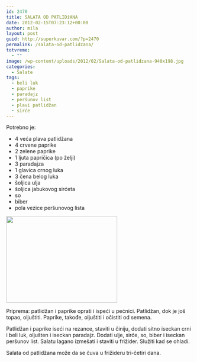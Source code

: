 ```yaml
---
id: 2470
title: SALATA OD PATLIDžANA
date: 2012-02-15T07:23:12+00:00
author: mila
layout: post
guid: http://superkuvar.com/?p=2470
permalink: /salata-od-patlidzana/
totvreme:
  - ""
image: /wp-content/uploads/2012/02/Salata-od-patlidzana-940x198.jpg
categories:
  - Salate
tags:
  - beli luk
  - paprike
  - paradajz
  - peršunov list
  - plavi patlidžan
  - sirće
---
```

Potrebno je:

  * 4 veća plava patlidžana
  * 4 crvene paprike
  * 2 zelene paprike
  * 1 ljuta papričica (po želji)
  * 3 paradajza
  * 1 glavica crnog luka
  * 3 čena belog luka
  * šoljica ulja
  * šoljica jabukovog sirćeta
  * so
  * biber
  * pola vezice peršunovog lista

<img class="alignnone size-medium wp-image-3949" title="Salata od patlidzana" src="//superkuvar.com/wp-content/uploads/2012/02/Salata-od-patlidzana-e1344849549684-300x234.jpg" alt="" width="300" height="234" /> 

Priprema: patlidžan i paprike oprati i ispeći u pećnici. Patlidžan, dok je još topao, oljuštiti. Paprike, takođe, oljuštiti i očistiti od semena.

Patlidžan i paprike iseći na rezance, staviti u činiju, dodati sitno iseckan crni i beli luk, oljušten i iseckan paradajz. Dodati ulje, sirće, so, biber i iseckan peršunov list. Salatu lagano izmešati i staviti u frižider. Služiti kad se ohladi.

Salata od patlidžana može da se čuva u frižideru tri-četiri dana.